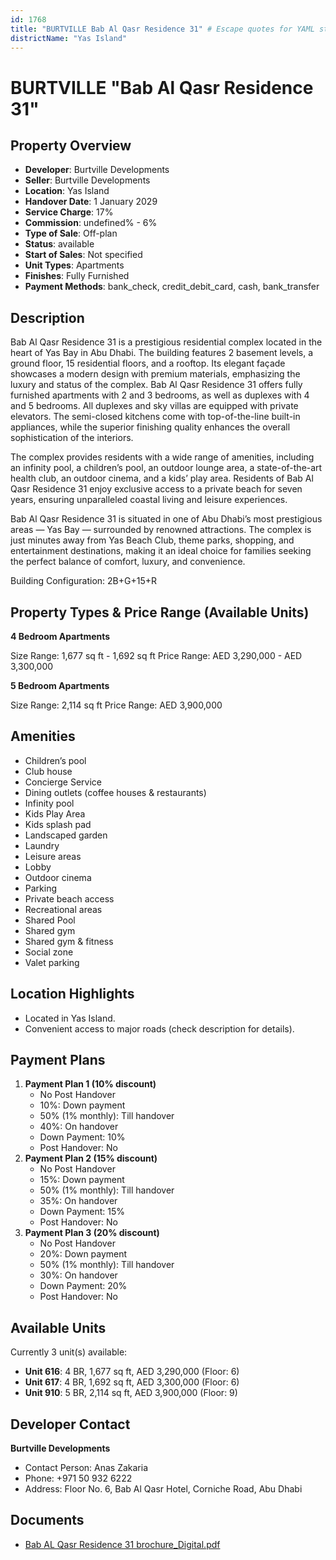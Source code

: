 ```yaml
---
id: 1768
title: "BURTVILLE Bab Al Qasr Residence 31" # Escape quotes for YAML string
districtName: "Yas Island"
---
```


# BURTVILLE "Bab Al Qasr Residence 31"

## Property Overview
- **Developer**: Burtville Developments
- **Seller**: Burtville Developments
- **Location**: Yas Island
- **Handover Date**: 1 January 2029
- **Service Charge**: 17%
- **Commission**: undefined% - 6%
- **Type of Sale**: Off-plan
- **Status**: available
- **Start of Sales**: Not specified
- **Unit Types**: Apartments
- **Finishes**: Fully Furnished
- **Payment Methods**: bank_check, credit_debit_card, cash, bank_transfer

## Description
Bab Al Qasr Residence 31 is a prestigious residential complex located in the heart of Yas Bay in Abu Dhabi. The building features 2 basement levels, a ground floor, 15 residential floors, and a rooftop. Its elegant façade showcases a modern design with premium materials, emphasizing the luxury and status of the complex. Bab Al Qasr Residence 31 offers fully furnished apartments with 2 and 3 bedrooms, as well as duplexes with 4 and 5 bedrooms. All duplexes and sky villas are equipped with private elevators. The semi-closed kitchens come with top-of-the-line built-in appliances, while the superior finishing quality enhances the overall sophistication of the interiors.

The complex provides residents with a wide range of amenities, including an infinity pool, a children’s pool, an outdoor lounge area, a state-of-the-art health club, an outdoor cinema, and a kids’ play area. Residents of Bab Al Qasr Residence 31 enjoy exclusive access to a private beach for seven years, ensuring unparalleled coastal living and leisure experiences.

Bab Al Qasr Residence 31 is situated in one of Abu Dhabi’s most prestigious areas — Yas Bay — surrounded by renowned attractions. The complex is just minutes away from Yas Beach Club, theme parks, shopping, and entertainment destinations, making it an ideal choice for families seeking the perfect balance of comfort, luxury, and convenience.

Building Configuration: 2B+G+15+R

## Property Types & Price Range (Available Units)
**4 Bedroom Apartments**

Size Range: 1,677 sq ft - 1,692 sq ft
Price Range: AED 3,290,000 - AED 3,300,000

**5 Bedroom Apartments**

Size Range: 2,114 sq ft
Price Range: AED 3,900,000

## Amenities
- Children’s pool
- Club house
- Concierge Service
- Dining outlets  (coffee houses & restaurants)
- Infinity pool
- Kids Play Area
- Kids splash pad
- Landscaped garden
- Laundry
- Leisure areas
- Lobby
- Outdoor cinema
- Parking
- Private beach access
- Recreational areas
- Shared Pool
- Shared gym
- Shared gym & fitness
- Social zone
- Valet parking

## Location Highlights
- Located in Yas Island.
- Convenient access to major roads (check description for details).

## Payment Plans
1. **Payment Plan 1 (10% discount)**
   - No Post Handover
   - 10%: Down payment
   - 50% (1% monthly): Till handover
   - 40%: On handover
   - Down Payment: 10%
   - Post Handover: No
2. **Payment Plan 2 (15% discount)**
   - No Post Handover
   - 15%: Down payment
   - 50% (1% monthly): Till handover
   - 35%: On handover
   - Down Payment: 15%
   - Post Handover: No
3. **Payment Plan 3 (20% discount)**
   - No Post Handover
   - 20%: Down payment
   - 50% (1% monthly): Till handover
   - 30%: On handover
   - Down Payment: 20%
   - Post Handover: No

## Available Units
Currently 3 unit(s) available:
- **Unit 616**: 4 BR, 1,677 sq ft, AED 3,290,000 (Floor: 6)
- **Unit 617**: 4 BR, 1,692 sq ft, AED 3,300,000 (Floor: 6)
- **Unit 910**: 5 BR, 2,114 sq ft, AED 3,900,000 (Floor: 9)

## Developer Contact
**Burtville Developments**
- Contact Person: Anas Zakaria
- Phone: +971 50 932 6222
- Address: Floor No. 6, Bab Al Qasr Hotel, Corniche Road, Abu Dhabi

## Documents
- [Bab AL Qasr Residence 31 brochure_Digital.pdf](https://cdn.geniemap.net/2024/11/18/EDitEAj1ogj82eluhh4OYRqTD7E9dNGsEMBBIYzB.pdf)
